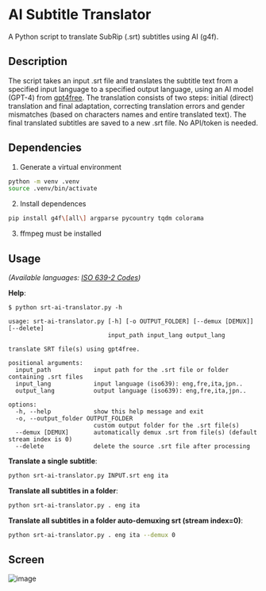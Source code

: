 # AI Subtitle Translator

A Python script to translate SubRip (.srt) subtitles using AI (g4f).

## Description

The script takes an input .srt file and translates the subtitle text from a specified input language to a specified output language, using an AI model (GPT-4) from [gpt4free](https://github.com/xtekky/gpt4free). The translation consists of two steps: initial (direct) translation and final adaptation, correcting translation errors and gender mismatches (based on characters names and entire translated text). The final translated subtitles are saved to a new .srt file. No API/token is needed.

## Dependencies

1. Generate a virtual environment

```bash
python -m venv .venv
source .venv/bin/activate
```

2. Install dependences

```bash
pip install g4f\[all\] argparse pycountry tqdm colorama
```

3. ffmpeg must be installed

## Usage

_(Available languages: [ISO 639-2 Codes](https://www.loc.gov/standards/iso639-2/php/code_list.php))_

**Help**:

```
$ python srt-ai-translator.py -h

usage: srt-ai-translator.py [-h] [-o OUTPUT_FOLDER] [--demux [DEMUX]] [--delete]
                            input_path input_lang output_lang

translate SRT file(s) using gpt4free.

positional arguments:
  input_path            input path for the .srt file or folder containing .srt files
  input_lang            input language (iso639): eng,fre,ita,jpn..
  output_lang           output language (iso639): eng,fre,ita,jpn..

options:
  -h, --help            show this help message and exit
  -o, --output_folder OUTPUT_FOLDER
                        custom output folder for the .srt file(s)
  --demux [DEMUX]       automatically demux .srt from file(s) (default stream index is 0)
  --delete              delete the source .srt file after processing
```

**Translate a single subtitle**:

```bash
python srt-ai-translator.py INPUT.srt eng ita
```

**Translate all subtitles in a folder**:

```bash
python srt-ai-translator.py . eng ita
```

**Translate all subtitles in a folder auto-demuxing srt (stream index=0)**:

```bash
python srt-ai-translator.py . eng ita --demux 0
```

## Screen

![image](https://i.postimg.cc/VNx3gQmP/1.png)
